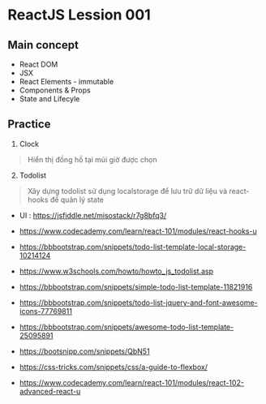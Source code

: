 # ReactJS Lession 001

## Main concept

- React DOM
- JSX
- React Elements - immutable
- Components & Props
- State and Lifecyle

## Practice

1. Clock

> Hiển thị đồng hồ tại múi giờ được chọn

2. Todolist

> Xây dựng todolist sử dụng localstorage để lưu trữ dữ liệu và react-hooks để quản lý state

- UI : https://jsfiddle.net/misostack/r7g8bfq3/

- https://www.codecademy.com/learn/react-101/modules/react-hooks-u
- https://bbbootstrap.com/snippets/todo-list-template-local-storage-10214124
- https://www.w3schools.com/howto/howto_js_todolist.asp
- https://bbbootstrap.com/snippets/simple-todo-list-template-11821916
- https://bbbootstrap.com/snippets/todo-list-jquery-and-font-awesome-icons-77769811
- https://bbbootstrap.com/snippets/awesome-todo-list-template-25095891
- https://bootsnipp.com/snippets/QbN51
- https://css-tricks.com/snippets/css/a-guide-to-flexbox/
- https://www.codecademy.com/learn/react-101/modules/react-102-advanced-react-u
